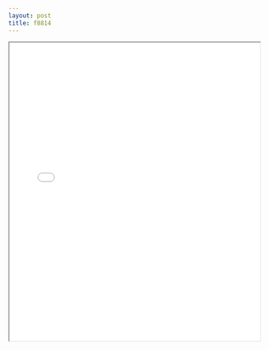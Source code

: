 ```yaml
---
layout: post
title: f8814
---
```


<div class="pdf-container">
<iframe src="/ea/assets/pdfs/f8814.pdf" height="600" width="100%" allowFullScreen="true"></iframe>
</div>

